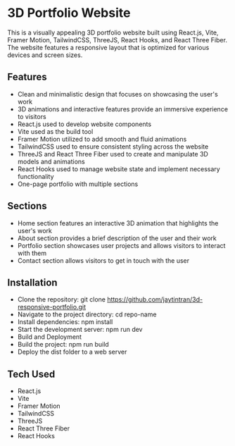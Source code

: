# 3D Portfolio Website
This is a visually appealing 3D portfolio website built using React.js, Vite, Framer Motion, TailwindCSS, ThreeJS, React Hooks, and React Three Fiber. The website features a responsive layout that is optimized for various devices and screen sizes.

## Features
- Clean and minimalistic design that focuses on showcasing the user's work
- 3D animations and interactive features provide an immersive experience to visitors
- React.js used to develop website components
- Vite used as the build tool
- Framer Motion utilized to add smooth and fluid animations
- TailwindCSS used to ensure consistent styling across the website
- ThreeJS and React Three Fiber used to create and manipulate 3D models and animations
- React Hooks used to manage website state and implement necessary functionality
- One-page portfolio with multiple sections

## Sections
- Home section features an interactive 3D animation that highlights the user's work
- About section provides a brief description of the user and their work
- Portfolio section showcases user projects and allows visitors to interact with them
- Contact section allows visitors to get in touch with the user

## Installation
- Clone the repository: git clone https://github.com/jaytintran/3d-responsive-portfolio.git
- Navigate to the project directory: cd repo-name
- Install dependencies: npm install
- Start the development server: npm run dev
- Build and Deployment
- Build the project: npm run build
- Deploy the dist folder to a web server

## Tech Used

- React.js
- Vite
- Framer Motion
- TailwindCSS
- ThreeJS
- React Three Fiber
- React Hooks
